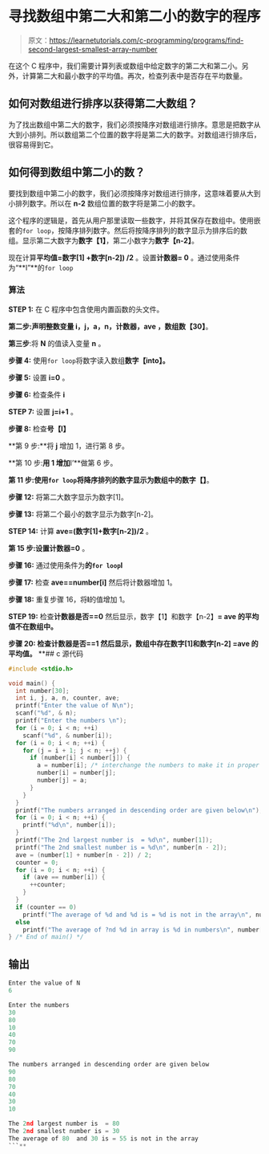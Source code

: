 # 寻找数组中第二大和第二小的数字的程序

> 原文：<https://learnetutorials.com/c-programming/programs/find-second-largest-smallest-array-number>

在这个 C 程序中，我们需要计算列表或数组中给定数字的第二大和第二小。另外，计算第二大和最小数字的平均值。再次，检查列表中是否存在平均数量。

## 如何对数组进行排序以获得第二大数组？

为了找出数组中第二大的数字，我们必须按降序对数组进行排序。意思是把数字从大到小排列。所以数组第二个位置的数字将是第二大的数字。对数组进行排序后，很容易得到它。

## 如何得到数组中第二小的数？

要找到数组中第二小的数字，我们必须按降序对数组进行排序，这意味着要从大到小排列数字。所以在 **n-2** 数组位置的数字将是第二小的数字。

这个程序的逻辑是，首先从用户那里读取一些数字，并将其保存在数组中。使用嵌套的`for loop`，按降序排列数字。然后将按降序排列的数字显示为排序后的数组。显示第二大数字为**数字【1】**，第二小数字为**数字【n-2】**。

现在计算**平均值=数字[1] +数字[n-2]) /2** 。设置**计数器= 0** 。通过使用条件为“**I”**的`for loop`

### 算法

**STEP 1:** 在 C 程序中包含使用内置函数的头文件。

**第二步:**声明整数变量 **i，j，a，n，计数器，ave** ，数组**数【30】**。

**第三步**:将 **N** 的值读入变量 **n** 。

**步骤 4:** 使用`for loop`将数字读入数组**数字【into】。**

**步骤 5:** 设置 **i=0** 。

**步骤 6:** 检查条件 **i**

**STEP 7:** 设置 **j=i+1** 。

**步骤 8:** 检查**号【I】**

**第 9 步:**将 **j** 增加 1，进行第 8 步。

**第 10 步:**用 1 增加**I’**做第 6 步。

**第 11 步:**使用`for loop`将降序排列的数字显示为数组**中的数字【】**。

**步骤 12:** 将第二大数字显示为数字[1]。

**步骤 13:** 将第二个最小的数字显示为数字[n-2]。

**STEP 14:** 计算 **ave=(数字[1]+数字[n-2])/2** 。

**第 15 步:**设置**计数器=0** 。

**步骤 16:** 通过使用条件为**的`for loop`I**

**步骤 17:** 检查 **ave==number[i]** 然后将计数器增加 1。

**步骤 18:** 重复步骤 16，将**I**的值增加 1。

**STEP 19:** 检查**计数器是否==0** 然后显示，数字【1】和数字【n-2】**= ave 的平均值不在数组中。**

 ****步骤 20:** 检查**计数器是否==1** 然后显示，数组中存在数字[1]和数字[n-2] =ave 的平均值。**  **## c 源代码

```c
#include <stdio.h>

void main() {
  int number[30];
  int i, j, a, n, counter, ave;
  printf("Enter the value of N\n");
  scanf("%d", & n);
  printf("Enter the numbers \n");
  for (i = 0; i < n; ++i)
    scanf("%d", & number[i]);
  for (i = 0; i < n; ++i) {
    for (j = i + 1; j < n; ++j) {
      if (number[i] < number[j]) {
        a = number[i]; /* interchange the numbers to make it in proper order */
        number[i] = number[j];
        number[j] = a;
      }
    }
  }
  printf("The numbers arranged in descending order are given below\n");
  for (i = 0; i < n; ++i) {
    printf("%d\n", number[i]);
  }
  printf("The 2nd largest number is  = %d\n", number[1]);
  printf("The 2nd smallest number is = %d\n", number[n - 2]);
  ave = (number[1] + number[n - 2]) / 2;
  counter = 0;
  for (i = 0; i < n; ++i) {
    if (ave == number[i]) {
      ++counter;
    }
  }
  if (counter == 0)
    printf("The average of %d and %d is = %d is not in the array\n", number[1], number[n - 2], ave);
  else
    printf("The average of ?nd %d in array is %d in numbers\n", number[1], number[n - 2], counter);
} /* End of main() */

```

## 输出

```c
Enter the value of N
6

Enter the numbers
30
80
10
40
70
90

The numbers arranged in descending order are given below
90
80
70
40
30
10

The 2nd largest number is  = 80
The 2nd smallest number is = 30
The average of 80  and 30 is = 55 is not in the array
```**